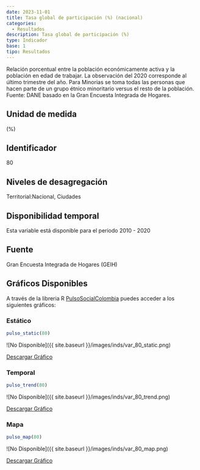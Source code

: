 ```yaml
---
date: 2023-11-01
title: Tasa global de participación (%) (nacional)
categories:
  - Resultados
description: Tasa global de participación (%)
type: Indicador
base: 1
tipo: Resultados
--- 
```


Relación porcentual entre la población económicamente activa y la población en edad de trabajar. La observación del 2020 corresponde al último trimestre del año. Para Minorias se toma todas las personas que hacen parte de un grupo étnico minoritario versus el resto de la población.
Fuente: DANE basado en la Gran Encuesta Integrada de Hogares.

## Unidad de medida
(%)

## Identificador
80

## Niveles de desagregación
Territorial:Nacional, Ciudades

## Disponibilidad temporal
Esta variable está disponible para el periodo 2010 - 2020

## Fuente
Gran Encuesta Integrada de Hogares (GEIH)

## Gráficos Disponibles

A través de la libreria R [PulsoSocialColombia](https://github.com/pulsosocialcolombia/PulsoSocialColombia) puedes acceder a los siguientes gráficos:

### Estático

``` R
pulso_static(80)
```

![No Disponible]({{ site.baseurl }}/images/inds/var_80_static.png)

<a href='{{ site.baseurl }}/images/inds/var_80_static.png'>Descargar Gráfico</a>

### Temporal

``` R
pulso_trend(80)
```

![No Disponible]({{ site.baseurl }}/images/inds/var_80_trend.png)

<a href='{{ site.baseurl }}/images/inds/var_80_trend.png'>Descargar Gráfico</a>

### Mapa

``` R
pulso_map(80)
```

![No Disponible]({{ site.baseurl }}/images/inds/var_80_map.png)

<a href='{{ site.baseurl }}/images/inds/var_80_map.png'>Descargar Gráfico</a>